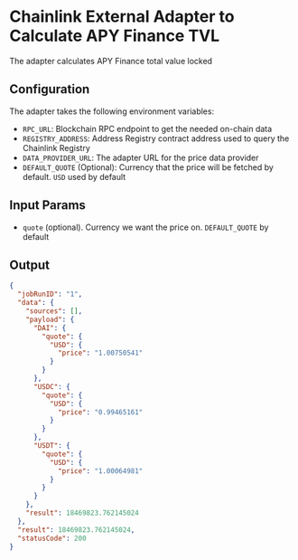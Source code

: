# Chainlink External Adapter to Calculate APY Finance TVL

The adapter calculates APY Finance total value locked

## Configuration

The adapter takes the following environment variables:

- `RPC_URL`: Blockchain RPC endpoint to get the needed on-chain data
- `REGISTRY_ADDRESS`: Address Registry contract address used to query the Chainlink Registry
- `DATA_PROVIDER_URL`: The adapter URL for the price data provider
- `DEFAULT_QUOTE` (Optional): Currency that the price will be fetched by default. `USD` used by default

## Input Params

- `quote` (optional). Currency we want the price on. `DEFAULT_QUOTE` by default

## Output

```json
{
  "jobRunID": "1",
  "data": {
    "sources": [],
    "payload": {
      "DAI": {
        "quote": {
          "USD": {
            "price": "1.00750541"
          }
        }
      },
      "USDC": {
        "quote": {
          "USD": {
            "price": "0.99465161"
          }
        }
      },
      "USDT": {
        "quote": {
          "USD": {
            "price": "1.00064981"
          }
        }
      }
    },
    "result": 18469823.762145024
  },
  "result": 18469823.762145024,
  "statusCode": 200
}
```
